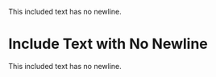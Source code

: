 <!--- GENERATED FILE, DO NOT EDIT --->
This included text has no newline.
# Include Text with No Newline

This included text has no newline.